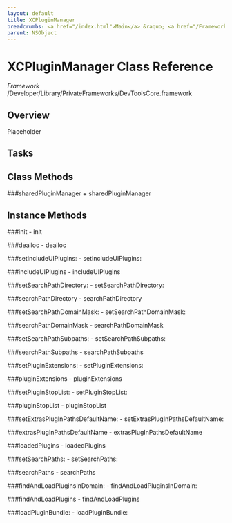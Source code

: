 ```yaml
---
layout: default
title: XCPluginManager
breadcrumbs: <a href="/index.html">Main</a> &raquo; <a href="/Frameworks.html">Framework</a> &raquo; <a href="/Frameworks/DevToolsCore.html">DevToolsCore</a> &raquo; XCPluginManager
parent: NSObject 
---
```

# XCPluginManager Class Reference

*Framework* /Developer/Library/PrivateFrameworks/DevToolsCore.framework

## Overview

Placeholder

## Tasks

## Class Methods

<a name="+sharedPluginManager"></a>
###sharedPluginManager
    + sharedPluginManager

## Instance Methods

<a name="-init"></a>
###init
    - init

<a name="-dealloc"></a>
###dealloc
    - dealloc

<a name="-setIncludeUIPlugins:"></a>
###setIncludeUIPlugins:
    - setIncludeUIPlugins:

<a name="-includeUIPlugins"></a>
###includeUIPlugins
    - includeUIPlugins

<a name="-setSearchPathDirectory:"></a>
###setSearchPathDirectory:
    - setSearchPathDirectory:

<a name="-searchPathDirectory"></a>
###searchPathDirectory
    - searchPathDirectory

<a name="-setSearchPathDomainMask:"></a>
###setSearchPathDomainMask:
    - setSearchPathDomainMask:

<a name="-searchPathDomainMask"></a>
###searchPathDomainMask
    - searchPathDomainMask

<a name="-setSearchPathSubpaths:"></a>
###setSearchPathSubpaths:
    - setSearchPathSubpaths:

<a name="-searchPathSubpaths"></a>
###searchPathSubpaths
    - searchPathSubpaths

<a name="-setPluginExtensions:"></a>
###setPluginExtensions:
    - setPluginExtensions:

<a name="-pluginExtensions"></a>
###pluginExtensions
    - pluginExtensions

<a name="-setPluginStopList:"></a>
###setPluginStopList:
    - setPluginStopList:

<a name="-pluginStopList"></a>
###pluginStopList
    - pluginStopList

<a name="-setExtrasPlugInPathsDefaultName:"></a>
###setExtrasPlugInPathsDefaultName:
    - setExtrasPlugInPathsDefaultName:

<a name="-extrasPlugInPathsDefaultName"></a>
###extrasPlugInPathsDefaultName
    - extrasPlugInPathsDefaultName

<a name="-loadedPlugins"></a>
###loadedPlugins
    - loadedPlugins

<a name="-setSearchPaths:"></a>
###setSearchPaths:
    - setSearchPaths:

<a name="-searchPaths"></a>
###searchPaths
    - searchPaths

<a name="-findAndLoadPluginsInDomain:"></a>
###findAndLoadPluginsInDomain:
    - findAndLoadPluginsInDomain:

<a name="-findAndLoadPlugins"></a>
###findAndLoadPlugins
    - findAndLoadPlugins

<a name="-loadPluginBundle:"></a>
###loadPluginBundle:
    - loadPluginBundle:

